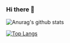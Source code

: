 ### Hi there 👋

![Anurag's github stats](https://github-readme-stats.vercel.app/api?kinoko35=anuraghazra&count_private=true&show_icons=true&theme=vue-dark)

[![Top Langs](https://github-readme-stats.vercel.app/api/top-langs/?kinoko35=anuraghazra&layout=compact)](https://github.com/anuraghazra/github-readme-stats)

<!-- Actual text-->

<!--
**kinokoTakenoko35/kinokoTakenoko35** is a ✨ _special_ ✨ repository because its `README.md` (this file) appears on your GitHub profile.

Here are some ideas to get you started:

- 🔭 I’m currently working on ...
- 🌱 I’m currently learning ...
- 👯 I’m looking to collaborate on ...
- 🤔 I’m looking for help with ...
- 💬 Ask me about ...
- 📫 How to reach me: ...
- 😄 Pronouns: ...
- ⚡ Fun fact: ...
-->

